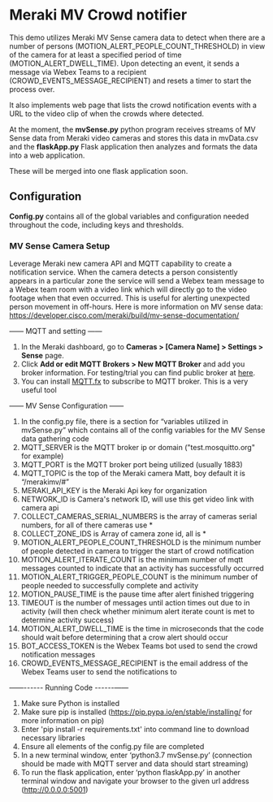 # Meraki MV Crowd notifier

This demo utilizes Meraki MV Sense camera data to detect when there are a number of persons (MOTION_ALERT_PEOPLE_COUNT_THRESHOLD) in view of
the camera for at least a specified period of time (MOTION_ALERT_DWELL_TIME). Upon detecting an event,
it sends a message via Webex Teams to a recipient (CROWD_EVENTS_MESSAGE_RECIPIENT) and resets a timer to start the process over.

It also implements web page that lists the crowd notification events with a URL to the video clip of when the crowds where detected.

At the moment, the  **mvSense.py** python program receives streams of MV Sense data from Meraki video cameras and stores this data in mvData.csv
and the **flaskApp.py** Flask application then analyzes and formats the data into a web application.

These will be merged into one flask application soon.


## Configuration

**Config.py** contains all of the global variables and configuration needed throughout the code, including keys and thresholds.

### MV Sense Camera Setup  
Leverage Meraki new camera API and MQTT capability to create a notification service. When the camera detects a person consistently appears in a particular zone the service will send a Webex team message to a Webex team room with a video link which will directly go to the video footage when that even occurred. This is useful for alerting unexpected person movement in off-hours. Here is more information on MV sense data: https://developer.cisco.com/meraki/build/mv-sense-documentation/

—— MQTT and setting ——
1. In the Meraki dashboard, go to **Cameras > [Camera Name] > Settings > Sense** page.
2. Click **Add or edit MQTT Brokers > New MQTT Broker** and add you broker information. For testing/trial you can find public broker at [here](https://github.com/mqtt/mqtt.github.io/wiki/public_brokers).
3. You can install [MQTT.fx](https://mqttfx.jensd.de/) to subscribe to MQTT broker. This is a very useful tool

—— MV Sense Configuration ——
1. In the config.py file, there is a section for “variables utilized in mvSense.py” which contains all of the config variables for the MV Sense data gathering code
2. MQTT_SERVER is the MQTT broker ip or domain ("test.mosquitto.org" for example)
3. MQTT_PORT is the MQTT broker port being utilized (usually 1883)
4. MQTT_TOPIC is the top of the Meraki camera Matt, boy default it is “/merakimv/#”
5. MERAKI_API_KEY is the Meraki Api key for organization
6. NETWORK_ID is Camera's network ID, will use this get video link with camera api
7. COLLECT_CAMERAS_SERIAL_NUMBERS is the array of cameras serial numbers, for all of there cameras use *
8. COLLECT_ZONE_IDS is Array of camera zone id, all is *
9. MOTION_ALERT_PEOPLE_COUNT_THRESHOLD is the minimum number of people detected in camera to trigger the start of crowd notification
10. MOTION_ALERT_ITERATE_COUNT is the minimum number of mqtt messages counted to indicate that an activity has successfully occurred
11. MOTION_ALERT_TRIGGER_PEOPLE_COUNT is the minimum number of people needed to successfully complete and activity
12. MOTION_PAUSE_TIME is the pause time after alert finished triggering
13. TIMEOUT is the number of messages until action times out due to in activity (will then check whether minimum alert iterate count is met to determine activity success)
14. MOTION_ALERT_DWELL_TIME is the time in microseconds that the code should wait before determining that a crow alert should occur
15. BOT_ACCESS_TOKEN is the Webex Teams bot used to send the crowd notification messages
16. CROWD_EVENTS_MESSAGE_RECIPIENT is the email address of the Webex Teams user to send the notifications to

——------ Running Code ------—— 
1. Make sure Python is installed
2. Make sure pip is installed (https://pip.pypa.io/en/stable/installing/ for more information on pip)
3. Enter 'pip install -r requirements.txt' into command line to download necessary libraries
4. Ensure all elements of the config.py file are completed
5. In a new terminal window, enter ‘python3.7 mvSense.py’ (connection should be made with MQTT server and data should start streaming)
6. To run the flask application, enter ‘python flaskApp.py’ in another terminal window and navigate your browser to the given url address (http://0.0.0.0:5001)
